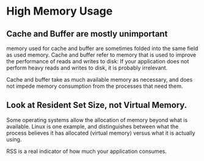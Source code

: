 # High Memory Usage

## Cache and Buffer are mostly unimportant

memory used for cache and buffer are sometimes folded into the same
field as used memory. Cache and buffer refer to memory that is used to
improve the performance of reads and writes to disk: If your
application does not perform heavy reads and writes to disk, it
is probably irrelevant.

Cache and buffer take as much available memory as necessary, and does
not impede memory consumption from the processes that need them.

## Look at Resident Set Size, not Virtual Memory.

Some operating systems allow the allocation of memory beyond what is
available. Linux is one example, and distinguishes between what the process
believes it has allocated (virtual memory) versus what it is actually using.

RSS is a real indicator of how much your application consumes.
